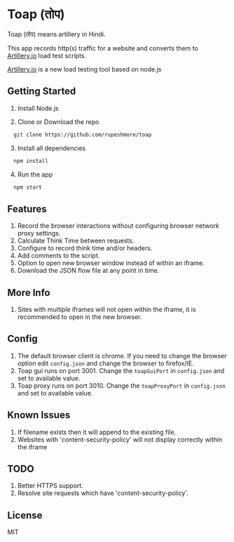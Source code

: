 # Toap (तोप)

Toap (तोप) means artillery in Hindi.

This app records http(s) traffic for a website and converts them to [Artillery.io](https://artillery.io/) load test scripts.

[Artillery.io](https://artillery.io/) is a new load testing tool based on node.js

## Getting Started
1. Install Node.js

2. Clone or Download the repo
```sh
  git clone https://github.com/rupeshmore/toap
```

3. Install all dependencies
```sh
  npm install
```

4. Run the app
```sh
  npm start
```

## Features
1. Record the browser interactions without configuring browser network proxy settings.
2. Calculate Think Time between requests.
3. Configure to record think time and/or headers.
4. Add comments to the script.
5. Option to open new browser window instead of within an iframe.
6. Download the JSON flow file at any point in time.

## More Info
1. Sites with multiple iframes will not open within the iframe, it is recommended to open in the new browser.

## Config
1. The default browser client is chrome. If you need to change the browser option edit `config.json` and change the browser to firefox/IE.
2. Toap gui runs on port 3001. Change the `toapGuiPort` in `config.json` and set to available value.
3. Toap proxy runs on port 3010. Change the `toapProxyPort` in `config.json` and set to available value.

## Known Issues
1. If filename exists then it will append to the existing file.
2. Websites with 'content-security-policy' will not display correctly within the iframe

## TODO
1. Better HTTPS support.
2. Resolve site requests which have 'content-security-policy'.

## License
MIT
